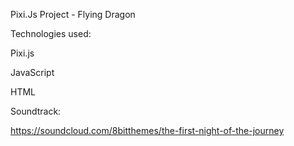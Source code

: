 Pixi.Js Project - Flying Dragon

Technologies used:

Pixi.js

JavaScript

HTML

Soundtrack:

https://soundcloud.com/8bitthemes/the-first-night-of-the-journey

